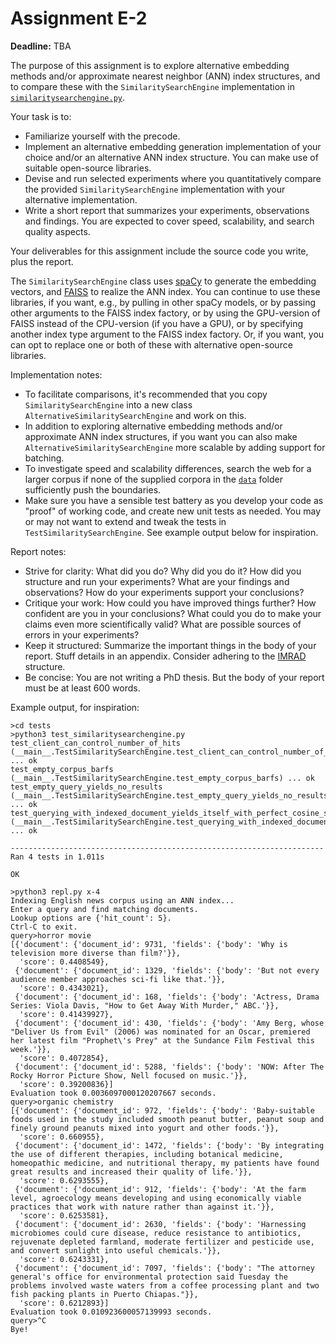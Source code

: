 # Assignment E-2

**Deadline:** TBA

The purpose of this assignment is to explore alternative embedding methods and/or approximate nearest neighbor (ANN) index structures, and to compare these with the `SimilaritySearchEngine` implementation in [`similaritysearchengine.py`](in3120/similaritysearchengine.py).

Your task is to:

- Familiarize yourself with the precode.
- Implement an alternative embedding generation implementation of your choice and/or an alternative ANN index structure. You can make use of suitable open-source libraries.
- Devise and run selected experiments where you quantitatively compare the provided `SimilaritySearchEngine` implementation with your alternative implementation.
- Write a short report that summarizes your experiments, observations and findings. You are expected to cover speed, scalability, and search quality aspects.

Your deliverables for this assignment include the source code you write, plus the report.

The `SimilaritySearchEngine` class uses [spaCy](https://spacy.io/) to generate the embedding vectors, and [FAISS](https://github.com/facebookresearch/faiss) to realize the ANN index. You can continue to use these libraries, if you want, e.g., by pulling in other spaCy models, or by passing other arguments to the FAISS index factory, or by using the GPU-version of FAISS instead of the CPU-version (if you have a GPU), or by specifying another index type argument to the FAISS index factory. Or, if you want, you can opt to replace one or both of these with alternative open-source libraries.

Implementation notes:

- To facilitate comparisons, it's recommended that you copy `SimilaritySearchEngine` into a new class `AlternativeSimilaritySearchEngine` and work on this.
- In addition to exploring alternative embedding methods and/or approximate ANN index structures, if you want you can also make `AlternativeSimilaritySearchEngine` more scalable by adding support for batching.
- To investigate speed and scalability differences, search the web for a larger corpus if none of the supplied corpora in the [`data`](data/) folder sufficiently push the boundaries.
- Make sure you have a sensible test battery as you develop your code as "proof" of working code, and create new unit tests as needed. You may or may not want to extend and tweak the tests in `TestSimilaritySearchEngine`. See example output below for inspiration.

Report notes:

- Strive for clarity: What did you do? Why did you do it? How did you structure and run your experiments? What are your findings and observations? How do your experiments support your conclusions?
- Critique your work: How could you have improved things further? How confident are you in your conclusions? What could you do to make your claims even more scientifically valid? What are possible sources of errors in your experiments?
- Keep it structured: Summarize the important things in the body of your report. Stuff details in an appendix. Consider adhering to the [IMRAD](https://en.wikipedia.org/wiki/IMRAD) structure.
- Be concise: You are not writing a PhD thesis. But the body of your report must be at least 600 words.

Example output, for inspiration:

```
>cd tests
>python3 test_similaritysearchengine.py
test_client_can_control_number_of_hits (__main__.TestSimilaritySearchEngine.test_client_can_control_number_of_hits) ... ok
test_empty_corpus_barfs (__main__.TestSimilaritySearchEngine.test_empty_corpus_barfs) ... ok
test_empty_query_yields_no_results (__main__.TestSimilaritySearchEngine.test_empty_query_yields_no_results) ... ok
test_querying_with_indexed_document_yields_itself_with_perfect_cosine_score (__main__.TestSimilaritySearchEngine.test_querying_with_indexed_document_yields_itself_with_perfect_cosine_score) ... ok

----------------------------------------------------------------------
Ran 4 tests in 1.011s

OK
```

```
>python3 repl.py x-4
Indexing English news corpus using an ANN index...
Enter a query and find matching documents.
Lookup options are {'hit_count': 5}.
Ctrl-C to exit.
query>horror movie
[{'document': {'document_id': 9731, 'fields': {'body': 'Why is television more diverse than film?'}},
  'score': 0.4408549},
 {'document': {'document_id': 1329, 'fields': {'body': 'But not every audience member approaches sci-fi like that.'}},
  'score': 0.4343021},
 {'document': {'document_id': 168, 'fields': {'body': 'Actress, Drama Series: Viola Davis, "How to Get Away With Murder," ABC.'}},
  'score': 0.41439927},
 {'document': {'document_id': 430, 'fields': {'body': 'Amy Berg, whose "Deliver Us from Evil" (2006) was nominated for an Oscar, premiered her latest film "Prophet\'s Prey" at the Sundance Film Festival this week.'}},
  'score': 0.4072854},
 {'document': {'document_id': 5288, 'fields': {'body': 'NOW: After The Rocky Horror Picture Show, Nell focused on music.'}},
  'score': 0.39200836}]
Evaluation took 0.0036097000120207667 seconds.
query>organic chemistry
[{'document': {'document_id': 972, 'fields': {'body': 'Baby-suitable foods used in the study included smooth peanut butter, peanut soup and finely ground peanuts mixed into yogurt and other foods.'}},
  'score': 0.660955},
 {'document': {'document_id': 1472, 'fields': {'body': 'By integrating the use of different therapies, including botanical medicine, homeopathic medicine, and nutritional therapy, my patients have found great results and increased their quality of life.'}},
  'score': 0.6293555},
 {'document': {'document_id': 912, 'fields': {'body': 'At the farm level, agroecology means developing and using economically viable practices that work with nature rather than against it.'}},
  'score': 0.6253581},
 {'document': {'document_id': 2630, 'fields': {'body': 'Harnessing microbiomes could cure disease, reduce resistance to antibiotics, rejuvenate depleted farmland, moderate fertilizer and pesticide use, and convert sunlight into useful chemicals.'}},
  'score': 0.6243331},
 {'document': {'document_id': 7097, 'fields': {'body': "The attorney general's office for environmental protection said Tuesday the problems involved waste waters from a coffee processing plant and two fish packing plants in Puerto Chiapas."}},
  'score': 0.6212893}]
Evaluation took 0.010923600057139993 seconds.
query>^C
Bye!
```
